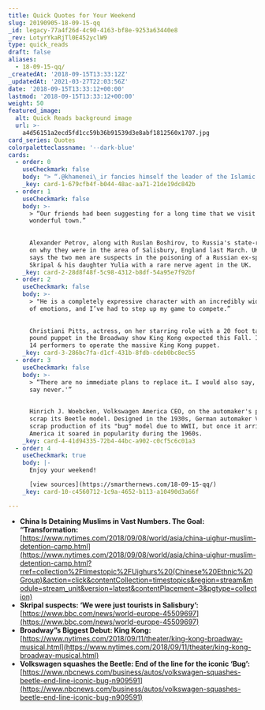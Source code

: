 ```yaml
---
title: Quick Quotes for Your Weekend
slug: 20190905-18-09-15-qq
_id: legacy-77a4f26d-4c90-4163-bf8e-9253a63440e8
_rev: LotyrYkaRjTl0E452yclW9
type: quick_reads
draft: false
aliases:
  - 18-09-15-qq/
_createdAt: '2018-09-15T13:33:12Z'
_updatedAt: '2021-03-27T22:03:56Z'
date: '2018-09-15T13:33:12+00:00'
lastmod: '2018-09-15T13:33:12+00:00'
weight: 50
featured_image:
  alt: Quick Reads background image
  url: >-
    a4d56151a2ecd5fd1cc59b36b91539d3e8abf1812560x1707.jpg
card_series: Quotes
colorpaletteclassname: '--dark-blue'
cards:
  - order: 0
    useCheckmark: false
    body: "> “.@khamenei\_ir fancies himself the leader of the Islamic world, but his regime has been totally silent as Chinaa\x14the top buyer of #Iran’s oila\x14has persecuted and detained hundreds of thousands of its Muslim citizens.”  \n  \nSec. of State Mike Pompeo addressing the leader of Iran in a tweet as the UN reports China holds at least 1 million Uighur Muslims in detention camps to reportedly get them to renounce Islam. China denies this practice."
    _key: card-1-679cfb4f-b044-48ac-aa71-21de19dc842b
  - order: 1
    useCheckmark: false
    body: >-
      > “Our friends had been suggesting for a long time that we visit this
      wonderful town.”  
        
        
      Alexander Petrov, along with Ruslan Boshirov, to Russia's state-run RT TV
      on why they were in the area of Salisbury, England last March. UK gov't
      says the two men are suspects in the poisoning of a Russian ex-spy Sergei
      Skripal & his daughter Yulia with a rare nerve agent in the UK.
    _key: card-2-28d8f48f-5c98-4312-b8df-54a95e7f92bf
  - order: 2
    useCheckmark: false
    body: >-
      > "He is a completely expressive character with an incredibly wide range
      of emotions, and I’ve had to step up my game to compete.”  
        
        
      Christiani Pitts, actress, on her starring role with a 20 foot tall, 2,000
      pound puppet in the Broadway show King Kong expected this Fall. It takes
      14 performers to operate the massive King Kong puppet.
    _key: card-3-286bc7fa-d1cf-431b-8fdb-cdeb0bc8ec55
  - order: 3
    useCheckmark: false
    body: >-
      > “There are no immediate plans to replace it… I would also say, ‘Never
      say never.'”  
        
        
      Hinrich J. Woebcken, Volkswagen America CEO, on the automaker's plans to
      scrap its Beetle model. Designed in the 1930s, German automaker VW had to
      scrap production of its "bug" model due to WWII, but once it arrived in
      America it soared in popularity during the 1960s.
    _key: card-4-41d94335-72b4-44bc-a902-c0cf5c6c01a3
  - order: 4
    useCheckmark: true
    body: |-
      Enjoy your weekend!

      [view sources](https://smarthernews.com/18-09-15-qq/)
    _key: card-10-c4560712-1c9a-4652-b113-a10490d3a66f

---
```

* **China Is Detaining Muslims in Vast Numbers. The Goal: “Transformation:**  
[https://www.nytimes.com/2018/09/08/world/asia/china-uighur-muslim-detention-camp.html](https://www.nytimes.com/2018/09/08/world/asia/china-uighur-muslim-detention-camp.html?rref=collection%2Ftimestopic%2FUighurs%20(Chinese%20Ethnic%20Group)&action=click&contentCollection=timestopics&region=stream&module=stream_unit&version=latest&contentPlacement=3&pgtype=collection)
* **Skripal suspects: ‘We were just tourists in Salisbury’:**  
[https://www.bbc.com/news/world-europe-45509697](https://www.bbc.com/news/world-europe-45509697)
* **Broadway”s Biggest Debut: King Kong:**  
[https://www.nytimes.com/2018/09/11/theater/king-kong-broadway-musical.html](https://www.nytimes.com/2018/09/11/theater/king-kong-broadway-musical.html)
* **Volkswagen squashes the Beetle: End of the line for the iconic ‘Bug’:**  
[https://www.nbcnews.com/business/autos/volkswagen-squashes-beetle-end-line-iconic-bug-n909591](https://www.nbcnews.com/business/autos/volkswagen-squashes-beetle-end-line-iconic-bug-n909591)